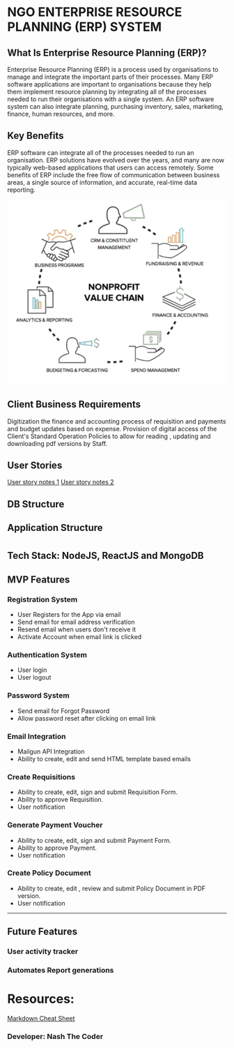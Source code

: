 # NGO ENTERPRISE RESOURCE PLANNING (ERP) SYSTEM

## What Is Enterprise Resource Planning (ERP)?
Enterprise Resource Planning (ERP) is a process used by organisations to manage and integrate the important parts of their processes. Many ERP software applications are important to organisations because they help them implement resource planning by integrating all of the processes needed to run their organisations with a single system. An ERP software system can also integrate planning, purchasing inventory, sales, marketing, finance, human resources, and more.

## Key Benefits
ERP software can integrate all of the processes needed to run an organisation.
ERP solutions have evolved over the years, and many are now typically web-based applications that users can access remotely.
Some benefits of ERP include the free flow of communication between business areas, a single source of information, and accurate, real-time data reporting.

![Non-Profit Value Chain](client/images/value-chain.png)

## Client Business Requirements
Digitization the finance and accounting process of requisition and payments and budget updates based on expense.
Provision of digital access of the Client's Standard Operation Policies to allow for reading , updating and downloading pdf versions by Staff.

## User Stories
[User story notes 1](https://www.agilebusiness.org/page/ProjectFramework_15_RequirementsandUserStories)
[User story notes 2](https://www.clariontech.com/blog/how-to-break-down-the-requirements-for-an-agile-project-management)

## DB Structure

## Application Structure

#

## Tech Stack: NodeJS, ReactJS and MongoDB

## MVP Features

### Registration System

 - User Registers for the App via email
 - Send email for email address verification
 - Resend email when users don't receive it
 - Activate Account when email link is clicked


### Authentication System

 - User login
 - User logout


### Password System

 - Send email for Forgot Password
 - Allow password reset after clicking on email link


### Email Integration

 - Mailgun API Integration
 - Ability to create, edit and send HTML template based emails


### Create Requisitions

 - Ability to create, edit, sign and submit Requisition Form.
 - Ability to approve Requisition.
 - User notification

### Generate Payment Voucher

 - Ability to create, edit, sign and submit Payment Form.
 - Ability to approve Payment.
 - User notification

### Create Policy Document

 - Ability to create, edit , review and submit Policy Document in PDF version.
 - User notification

---

## Future Features

### User activity tracker

### Automates Report generations



# Resources:

[Markdown Cheat Sheet](https://www.markdownguide.org/cheat-sheet/)

### Developer: Nash The Coder